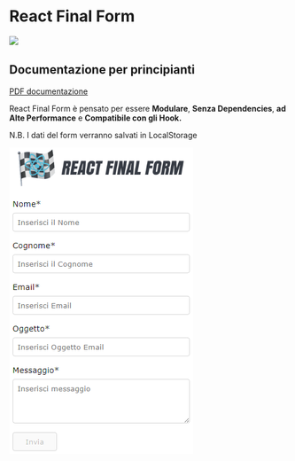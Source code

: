 <h1>React Final Form</h1>
<img src="https://final-form.org/rff-card.jpg" width="500px">
<h2>Documentazione per principianti</h2>
<p><a href="https://pdfhost.io/v/sXBWki37g_React_Final_Form_Documentazione_per_principianti">PDF documentazione</a>
</p>
<p>React Final Form è pensato per essere <b>Modulare</b>, <b>Senza Dependencies</b>, <b>ad Alte Performance</b> e <b>Compatibile con gli Hook.</b>

<span>N.B. I dati del form verranno salvati in LocalStorage</span>

<img src="./reactfinalform.png" alt="react final form">